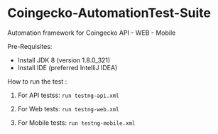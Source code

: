 # Coingecko-AutomationTest-Suite
Automation framework for Coingecko API - WEB - Mobile

Pre-Requisites:

- Install JDK 8 (version 1.8.0_321)
- Install IDE (preferred IntelliJ IDEA)

How to run the test : 
1. For API testss: 
  `run testng-api.xml`
  
2. For Web tests: 
  `run testng-web.xml`
  
3. For Mobile tests:
  `run testng-mobile.xml`
  
  
